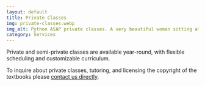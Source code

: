 ```yaml
---
layout: default
title: Private Classes
img: private-classes.webp
img_alt: Python ASAP private classes. A very beautiful woman sitting at a coffeehouse with her laptop, phone, and notebook. Python ASAP logo on the blackboard.
category: Services
---
```

Private and semi-private classes are available year-round, with flexible scheduling and customizable curriculum.

To inquire about private classes, tutoring, and licensing the copyright of the textbooks please <a href="#contact" class="page-scroll">contact us directly</a>.
